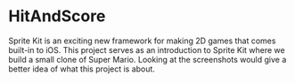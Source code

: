 # HitAndScore
Sprite Kit is an exciting new framework for making 2D games that comes built-in to iOS. This project serves as an introduction to Sprite Kit where we build a small clone of Super Mario. Looking at the screenshots would give a better idea of what this project is about.

